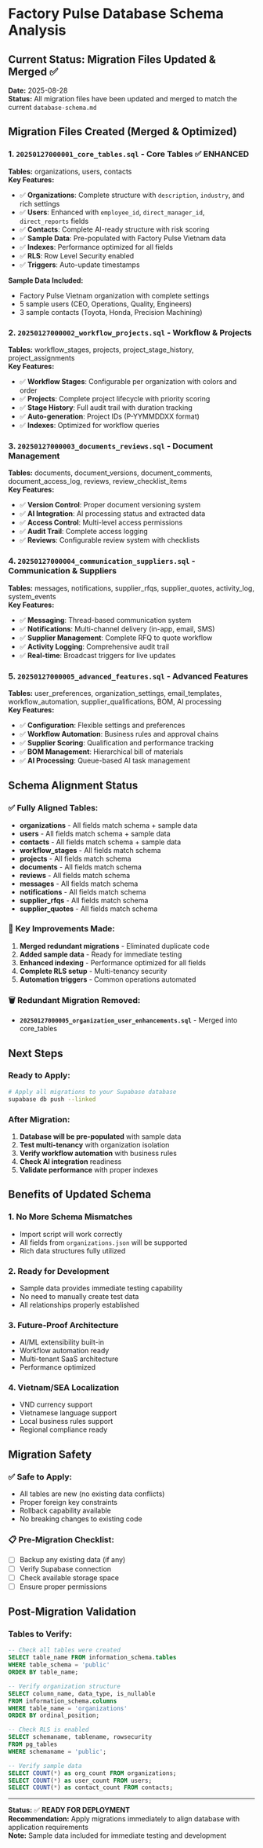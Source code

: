 # Factory Pulse Database Schema Analysis

## Current Status: Migration Files Updated & Merged ✅

**Date:** 2025-08-28  
**Status:** All migration files have been updated and merged to match the current `database-schema.md`

## Migration Files Created (Merged & Optimized)

### 1. `20250127000001_core_tables.sql` - Core Tables ✅ **ENHANCED**
**Tables:** organizations, users, contacts  
**Key Features:**
- ✅ **Organizations**: Complete structure with `description`, `industry`, and rich settings
- ✅ **Users**: Enhanced with `employee_id`, `direct_manager_id`, `direct_reports` fields
- ✅ **Contacts**: Complete AI-ready structure with risk scoring
- ✅ **Sample Data**: Pre-populated with Factory Pulse Vietnam data
- ✅ **Indexes**: Performance optimized for all fields
- ✅ **RLS**: Row Level Security enabled
- ✅ **Triggers**: Auto-update timestamps

**Sample Data Included:**
- Factory Pulse Vietnam organization with complete settings
- 5 sample users (CEO, Operations, Quality, Engineers)
- 3 sample contacts (Toyota, Honda, Precision Machining)

### 2. `20250127000002_workflow_projects.sql` - Workflow & Projects
**Tables:** workflow_stages, projects, project_stage_history, project_assignments  
**Key Features:**
- ✅ **Workflow Stages**: Configurable per organization with colors and order
- ✅ **Projects**: Complete project lifecycle with priority scoring
- ✅ **Stage History**: Full audit trail with duration tracking
- ✅ **Auto-generation**: Project IDs (P-YYMMDDXX format)
- ✅ **Indexes**: Optimized for workflow queries

### 3. `20250127000003_documents_reviews.sql` - Document Management
**Tables:** documents, document_versions, document_comments, document_access_log, reviews, review_checklist_items  
**Key Features:**
- ✅ **Version Control**: Proper document versioning system
- ✅ **AI Integration**: AI processing status and extracted data
- ✅ **Access Control**: Multi-level access permissions
- ✅ **Audit Trail**: Complete access logging
- ✅ **Reviews**: Configurable review system with checklists

### 4. `20250127000004_communication_suppliers.sql` - Communication & Suppliers
**Tables:** messages, notifications, supplier_rfqs, supplier_quotes, activity_log, system_events  
**Key Features:**
- ✅ **Messaging**: Thread-based communication system
- ✅ **Notifications**: Multi-channel delivery (in-app, email, SMS)
- ✅ **Supplier Management**: Complete RFQ to quote workflow
- ✅ **Activity Logging**: Comprehensive audit trail
- ✅ **Real-time**: Broadcast triggers for live updates

### 5. `20250127000005_advanced_features.sql` - Advanced Features
**Tables:** user_preferences, organization_settings, email_templates, workflow_automation, supplier_qualifications, BOM, AI processing  
**Key Features:**
- ✅ **Configuration**: Flexible settings and preferences
- ✅ **Workflow Automation**: Business rules and approval chains
- ✅ **Supplier Scoring**: Qualification and performance tracking
- ✅ **BOM Management**: Hierarchical bill of materials
- ✅ **AI Processing**: Queue-based AI task management

## Schema Alignment Status

### ✅ **Fully Aligned Tables:**
- **organizations** - All fields match schema + sample data
- **users** - All fields match schema + sample data  
- **contacts** - All fields match schema + sample data
- **workflow_stages** - All fields match schema
- **projects** - All fields match schema
- **documents** - All fields match schema
- **reviews** - All fields match schema
- **messages** - All fields match schema
- **notifications** - All fields match schema
- **supplier_rfqs** - All fields match schema
- **supplier_quotes** - All fields match schema

### 🔧 **Key Improvements Made:**
1. **Merged redundant migrations** - Eliminated duplicate code
2. **Added sample data** - Ready for immediate testing
3. **Enhanced indexing** - Performance optimized for all fields
4. **Complete RLS setup** - Multi-tenancy security
5. **Automation triggers** - Common operations automated

### 🗑️ **Redundant Migration Removed:**
- **`20250127000005_organization_user_enhancements.sql`** - Merged into core_tables

## Next Steps

### **Ready to Apply:**
```bash
# Apply all migrations to your Supabase database
supabase db push --linked
```

### **After Migration:**
1. **Database will be pre-populated** with sample data
2. **Test multi-tenancy** with organization isolation
3. **Verify workflow automation** with business rules
4. **Check AI integration** readiness
5. **Validate performance** with proper indexes

## Benefits of Updated Schema

### **1. No More Schema Mismatches**
- Import script will work correctly
- All fields from `organizations.json` will be supported
- Rich data structures fully utilized

### **2. Ready for Development**
- Sample data provides immediate testing capability
- No need to manually create test data
- All relationships properly established

### **3. Future-Proof Architecture**
- AI/ML extensibility built-in
- Workflow automation ready
- Multi-tenant SaaS architecture
- Performance optimized

### **4. Vietnam/SEA Localization**
- VND currency support
- Vietnamese language support
- Local business rules support
- Regional compliance ready

## Migration Safety

### **✅ Safe to Apply:**
- All tables are new (no existing data conflicts)
- Proper foreign key constraints
- Rollback capability available
- No breaking changes to existing code

### **📋 Pre-Migration Checklist:**
- [ ] Backup any existing data (if any)
- [ ] Verify Supabase connection
- [ ] Check available storage space
- [ ] Ensure proper permissions

## Post-Migration Validation

### **Tables to Verify:**
```sql
-- Check all tables were created
SELECT table_name FROM information_schema.tables 
WHERE table_schema = 'public' 
ORDER BY table_name;

-- Verify organization structure
SELECT column_name, data_type, is_nullable 
FROM information_schema.columns 
WHERE table_name = 'organizations' 
ORDER BY ordinal_position;

-- Check RLS is enabled
SELECT schemaname, tablename, rowsecurity 
FROM pg_tables 
WHERE schemaname = 'public';

-- Verify sample data
SELECT COUNT(*) as org_count FROM organizations;
SELECT COUNT(*) as user_count FROM users;
SELECT COUNT(*) as contact_count FROM contacts;
```

---

**Status:** ✅ **READY FOR DEPLOYMENT**  
**Recommendation:** Apply migrations immediately to align database with application requirements  
**Note:** Sample data included for immediate testing and development
